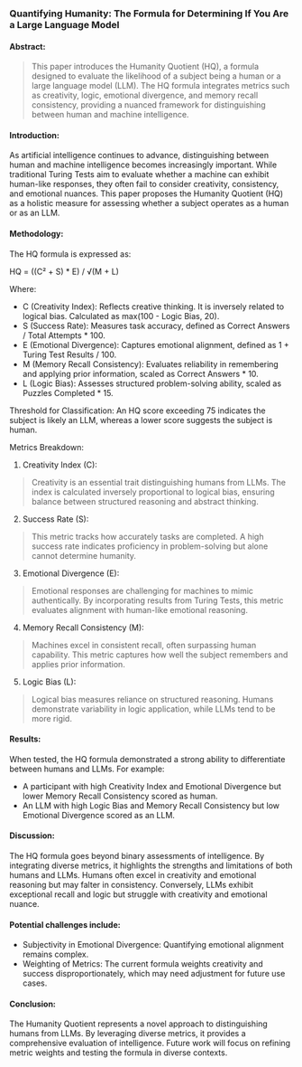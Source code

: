 ### Quantifying Humanity: The Formula for Determining If You Are a Large Language Model

#### Abstract:
> This paper introduces the Humanity Quotient (HQ), a formula designed to evaluate the likelihood of a subject being a human or a large language model (LLM). The HQ formula integrates metrics such as creativity, logic, emotional divergence, and memory recall consistency, providing a nuanced framework for distinguishing between human and machine intelligence.

#### Introduction:
As artificial intelligence continues to advance, distinguishing between human and machine intelligence becomes increasingly important. While traditional Turing Tests aim to evaluate whether a machine can exhibit human-like responses, they often fail to consider creativity, consistency, and emotional nuances. This paper proposes the Humanity Quotient (HQ) as a holistic measure for assessing whether a subject operates as a human or as an LLM.

#### Methodology:
The HQ formula is expressed as:

HQ = ((C² + S) * E) / √(M + L)

Where:
-	C (Creativity Index): Reflects creative thinking. It is inversely related to logical bias. Calculated as max(100 - Logic Bias, 20).
-	S (Success Rate): Measures task accuracy, defined as Correct Answers / Total Attempts * 100.
-	E (Emotional Divergence): Captures emotional alignment, defined as 1 + Turing Test Results / 100.
-	M (Memory Recall Consistency): Evaluates reliability in remembering and applying prior information, scaled as Correct Answers * 10.
-	L (Logic Bias): Assesses structured problem-solving ability, scaled as Puzzles Completed * 15.

Threshold for Classification:
An HQ score exceeding 75 indicates the subject is likely an LLM, whereas a lower score suggests the subject is human.

Metrics Breakdown:
1.	Creativity Index (C):
> Creativity is an essential trait distinguishing humans from LLMs. The index is calculated inversely proportional to logical bias, ensuring balance between structured reasoning and abstract thinking.
2.	Success Rate (S):
> This metric tracks how accurately tasks are completed. A high success rate indicates proficiency in problem-solving but alone cannot determine humanity.
3.	Emotional Divergence (E):
> Emotional responses are challenging for machines to mimic authentically. By incorporating results from Turing Tests, this metric evaluates alignment with human-like emotional reasoning.
4.	Memory Recall Consistency (M):
> Machines excel in consistent recall, often surpassing human capability. This metric captures how well the subject remembers and applies prior information.
5.	Logic Bias (L):
> Logical bias measures reliance on structured reasoning. Humans demonstrate variability in logic application, while LLMs tend to be more rigid.

#### Results:
When tested, the HQ formula demonstrated a strong ability to differentiate between humans and LLMs. For example:
-	A participant with high Creativity Index and Emotional Divergence but lower Memory Recall Consistency scored as human.
-	An LLM with high Logic Bias and Memory Recall Consistency but low Emotional Divergence scored as an LLM.

#### Discussion:
The HQ formula goes beyond binary assessments of intelligence. By integrating diverse metrics, it highlights the strengths and limitations of both humans and LLMs. Humans often excel in creativity and emotional reasoning but may falter in consistency. Conversely, LLMs exhibit exceptional recall and logic but struggle with creativity and emotional nuance.

#### Potential challenges include:
-	Subjectivity in Emotional Divergence: Quantifying emotional alignment remains complex.
-	Weighting of Metrics: The current formula weights creativity and success disproportionately, which may need adjustment for future use cases.

#### Conclusion:
The Humanity Quotient represents a novel approach to distinguishing humans from LLMs. By leveraging diverse metrics, it provides a comprehensive evaluation of intelligence. Future work will focus on refining metric weights and testing the formula in diverse contexts.